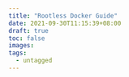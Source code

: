 ```yaml
---
title: "Rootless Docker Guide"
date: 2021-09-30T11:15:39+08:00
draft: true
toc: false
images:
tags: 
  - untagged
---
```


